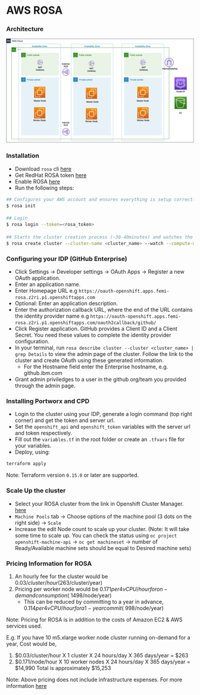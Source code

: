 # AWS ROSA

### Architecture
![ROSA_Architecture](images/AWS_ROSA.png)

### Installation
* Download `rosa` cli [here](https://github.com/openshift/rosa/releases)
* Get RedHat ROSA token [here](https://cloud.redhat.com/openshift/token/rosa)
* Enable ROSA [here](https://console.aws.amazon.com/rosa/home)
* Run the following steps:
```bash
## Configures your AWS account and ensures everything is setup correctly
$ rosa init

## Login
$ rosa login --token=<rosa_token>

## Starts the cluster creation process (~30-40minutes) and watches the logs
$ rosa create cluster --cluster-name <cluster_name> --watch --compute-machine-type "m5.4xlarge" --compute-nodes 3
```

### Configuring your IDP (GitHub Enterprise)
* Click Settings → Developer settings → OAuth Apps → Register a new OAuth application.
* Enter an application name.
* Enter Homepage URL e.g `https://oauth-openshift.apps.femi-rosa.z2ri.p1.openshiftapps.com`
* Optional: Enter an application description.
* Enter the authorization callback URL, where the end of the URL contains the identity provider name e.g `https://oauth-openshift.apps.femi-rosa.z2ri.p1.openshiftapps.com/oauth2callback/github/`
* Click Register application. GitHub provides a Client ID and a Client Secret. You need these values to complete the identity provider configuration.
* In your terminal, run `rosa describe cluster --cluster <cluster_name> | grep Details` to view the admin page of the cluster. Follow the link to the cluster and create OAuth using these generated information.
  * For the Hostname field enter the Enterprise hostname, e.g. github.ibm.com
* Grant admin priviledges to a user in the github org/team you provided through the admin page.

### Installing Portworx and CPD
* Login to the cluster using your IDP, generate a login command (top right corner) and get the token and server url. 
* Set the `openshift_api` and `openshift_token` variables with the server url and token respectively.
* Fill out the `variables.tf` in the root folder or create an `.tfvars` file for your variables.
* Deploy, using:
```bash
terraform apply
```

Note: Terraform version `0.15.0` or later are supported.

### Scale Up the cluster
* Select your ROSA cluster from the link in Openshift Cluster Manager. [here](https://cloud.redhat.com/openshift/?plan_id=ROSA)
* `Machine Pools` tab → Choose options of the machine pool (3 dots on the right side) → `Scale`
* Increase the edit Node count to scale up your cluster. (Note: It will take some time to scale up. You can check the status using `oc project openshift-machine-api` → `oc get machineset` → number of Ready/Available machine sets should be equal to Desired machine sets)


### Pricing Information for ROSA
1. An hourly fee for the cluster would be $0.03/cluster/hour ($263/cluster/year)
1. Pricing per worker node would be $0.171 per 4vCPU/hour for on-demand consumption (~$1498/node/year)
    * This can be reduced by committing to a year in advance, $0.114 per 4vCPU/hour for a 1-year commit (~$998/node/year)

Note: Pricing for ROSA is in addition to the costs of Amazon EC2 & AWS services used.

E.g. If you have 10 m5.xlarge worker node cluster running on-demand for a year,
Cost would be,

  1. $0.03/cluster/hour X 1 cluster X 24 hours/day X 365 days/year = $263
  1. $0.171/node/hour X 10 worker nodes X 24 hours/day X 365 days/year = $14,990
  Total is approximately $15,253

Note: Above pricing does not include infrastructure expenses. For more information [here](https://aws.amazon.com/rosa/pricing/)